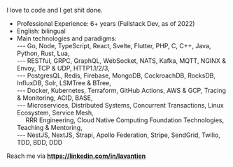 I love to code and I get shit done.

- Professional Experience: 6+ years (Fullstack Dev, as of 2022)
- English: bilingual
- Main technologies and paradigms:  
--- Go, Node, TypeScript, React, Svelte, Flutter, PHP, C, C++, Java, Python, Rust, Lua,  
--- RESTful, GRPC, GraphQL, WebSocket, NATS, Kafka, MQTT, NGINX & Envoy, TCP & UDP, HTTP1.1/2/3,  
--- PostgresQL, Redis, Firebase, MongoDB, CockroachDB, RocksDB, InfluxDB, Solr, LSMTree & BTree,  
--- Docker, Kubernetes, Terraform, GitHub Actions, AWS & GCP, Tracing & Monitoring, ACID, BASE,  
--- Microservices, Distributed Systems, Concurrent Transactions, Linux Ecosystem, Service Mesh,  
&nbsp;&nbsp;&nbsp;&nbsp;&nbsp;RRR Engineering, Cloud Native Computing Foundation Technologies, Teaching & Mentoring,  
--- NestJS, NextJS, Strapi, Apollo Federation, Stripe, SendGrid, Twilio, TDD, BDD, DDD  

Reach me via **https://linkedin.com/in/lavantien**
